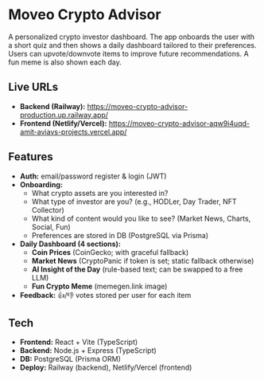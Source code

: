 # Moveo Crypto Advisor

A personalized crypto investor dashboard. The app onboards the user with a short quiz and then shows a daily dashboard tailored to their preferences. Users can upvote/downvote items to improve future recommendations. A fun meme is also shown each day.

## Live URLs
- **Backend (Railway):** https://moveo-crypto-advisor-production.up.railway.app/
- **Frontend (Netlify/Vercel):** https://moveo-crypto-advisor-aqw9i4uqd-amit-aviavs-projects.vercel.app/

## Features
- **Auth:** email/password register & login (JWT)
- **Onboarding:** 
  - What crypto assets are you interested in?
  - What type of investor are you? (e.g., HODLer, Day Trader, NFT Collector)
  - What kind of content would you like to see? (Market News, Charts, Social, Fun)
  - Preferences are stored in DB (PostgreSQL via Prisma)
- **Daily Dashboard (4 sections):**
  - **Coin Prices** (CoinGecko; with graceful fallback)
  - **Market News** (CryptoPanic if token is set; static fallback otherwise)
  - **AI Insight of the Day** (rule-based text; can be swapped to a free LLM)
  - **Fun Crypto Meme** (memegen.link image)
- **Feedback:** 👍/👎 votes stored per user for each item

## Tech
- **Frontend:** React + Vite (TypeScript)
- **Backend:** Node.js + Express (TypeScript)
- **DB:** PostgreSQL (Prisma ORM)
- **Deploy:** Railway (backend), Netlify/Vercel (frontend)

